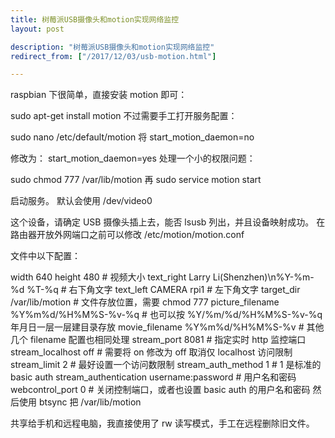 ```yaml
---
title: 树莓派USB摄像头和motion实现网络监控
layout: post

description: "树莓派USB摄像头和motion实现网络监控"
redirect_from: ["/2017/12/03/usb-motion.html"]

---
```

raspbian 下很简单，直接安装 motion 即可：

sudo apt-get install motion
不过需要手工打开服务配置：

sudo nano /etc/default/motion
将 start_motion_daemon=no

修改为：
start_motion_daemon=yes
处理一个小的权限问题：

sudo chmod 777 /var/lib/motion
再 sudo service motion start

启动服务。
默认会使用 /dev/video0

这个设备，请确定 USB 摄像头插上去，能否 lsusb 列出，并且设备映射成功。
在路由器开放外网端口之前可以修改 /etc/motion/motion.conf

文件中以下配置：

width 640
height 480 # 视频大小
text_right Larry Li(Shenzhen)\n%Y-%m-%d %T-%q # 右下角文字
text_left CAMERA rpi1 # 左下角文字
target_dir /var/lib/motion # 文件存放位置，需要 chmod 777
picture_filename %Y%m%d/%H%M%S-%v-%q # 也可以按 %Y/%m/%d/%H%M%S-%v-%q 年月日一层一层建目录存放
movie_filename %Y%m%d/%H%M%S-%v # 其他几个 filename 配置也相同处理
stream_port 8081 # 指定实时 http 监控端口
stream_localhost off # 需要将 on 修改为 off 取消仅 localhost 访问限制
stream_limit 2 # 最好设置一个访问数限制
stream_auth_method 1 # 1 是标准的 basic auth
stream_authentication username:password # 用户名和密码
webcontrol_port 0 # 关闭控制端口，或者也设置 basic auth 的用户名和密码
然后使用 btsync 把 /var/lib/motion

共享给手机和远程电脑，我直接使用了 rw 读写模式，手工在远程删除旧文件。
